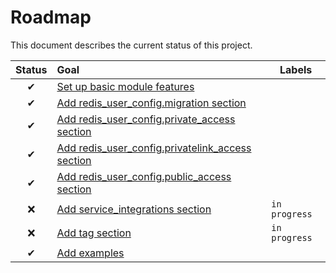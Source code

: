 # Roadmap

This document describes the current status of this project.


| Status | Goal | Labels | 
| :---: | :--- | --- | 
| ✔ | [Set up basic module features]() || 
| ✔ | [Add redis_user_config.migration section]() ||
| ✔ | [Add redis_user_config.private_access section]() ||
| ✔ | [Add redis_user_config.privatelink_access section]() ||
| ✔ | [Add redis_user_config.public_access section]() ||
| ❌ | [Add service_integrations section]() |`in progress`|
| ❌ | [Add tag section]() |`in progress`|
| ✔ | [Add examples]() ||

